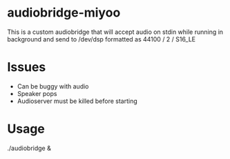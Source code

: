 # audiobridge-miyoo

This is a custom audiobridge that will accept audio on stdin while running in background and send to /dev/dsp formatted as 44100 / 2 / S16_LE

# Issues
- Can be buggy with audio
- Speaker pops
- Audioserver must be killed before starting

# Usage 

./audiobridge & 


